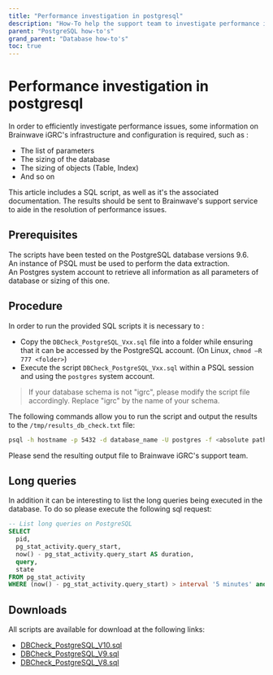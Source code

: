 ```yaml
---
title: "Performance investigation in postgresql"
description: "How-To help the support team to investigate performance issues when using an PostgreSQL database"
parent: "PostgreSQL how-to's"
grand_parent: "Database how-to's"
toc: true
---
```


# Performance investigation in postgresql  

In order to efficiently investigate performance issues, some information on Brainwave iGRC's infrastructure and configuration is required, such as :  

- The list of parameters
- The sizing of the database
- The sizing of objects (Table, Index)
- And so on

This article includes a SQL script, as  well as it's the associated documentation. The results should be sent to Brainwave's support service to aide in the resolution of performance issues.  

## Prerequisites  

The scripts have been tested on the PostgreSQL database versions 9.6.  
An instance of PSQL must be used to perform the data extraction.  
An Postgres system account to retrieve all information as all parameters of database or sizing of this one.

## Procedure

In order to run the provided SQL scripts it is necessary to :  

- Copy the `DBCheck_PostgreSQL_Vxx.sql` file into a folder while ensuring that it can be accessed by the PostgreSQL account. (On Linux, `chmod –R 777 <folder>`)
- Execute the script `DBCheck_PostgreSQL_Vxx.sql` within a PSQL session and using the `postgres` system account.

> If your database schema is not "igrc", please modify the script file accordingly. Replace "igrc" by the name of your schema.

The following commands allow you to run the script and output the results to the `/tmp/results_db_check.txt` file:  

```bash
psql -h hostname -p 5432 -d database_name -U postgres -f <absolute path to file>/DBcheck_postgreSQL_Vxx.sql > /tmp/results_db_check.txt
```

Please send the resulting output file to Brainwave iGRC's support team.

## Long queries

In addition it can be interesting to list the long queries being executed in the database. To do so please execute the following sql request:  

```sql
-- List long queries on PostgreSQL
SELECT
  pid,
  pg_stat_activity.query_start,
  now() - pg_stat_activity.query_start AS duration,
  query,
  state
FROM pg_stat_activity
WHERE (now() - pg_stat_activity.query_start) > interval '5 minutes' and state = 'active';
```

## Downloads

All scripts are available for download at the following links:

- [DBCheck_PostgreSQL_V10.sql](./assets/DBCheck_PostgreSQL_v10.sql)  
- [DBCheck_PostgreSQL_V9.sql](./assets/DBCheck_PostgreSQL_v9.sql)  
- [DBCheck_PostgreSQL_V8.sql](./assets/DBCheck_PostgreSQL_v8.sql)
